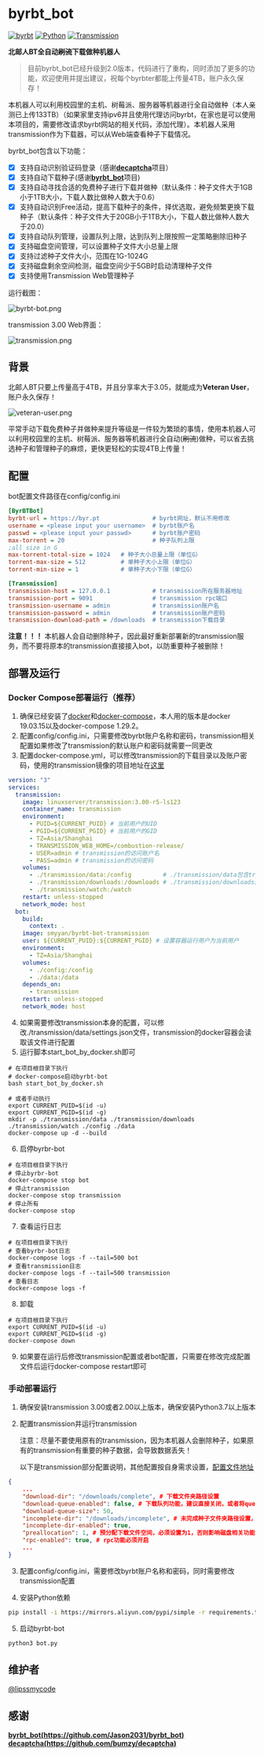 # byrbt_bot

[![byrbt](https://img.shields.io/static/v1?label=ByrBt&message=2.0&color=blue)](https://github.com/lipssmycode/byrbt_bot) [![Python](https://img.shields.io/badge/python-3.7-plastic?logo=python&logoColor=#3776AB&link=https://www.python.org/)](https://www.python.org/) [![Transmission](https://img.shields.io/static/v1?label=Transmission&message=3.00&color=red)](https://transmissionbt.com/)

**北邮人BT全自动~~刷流~~下载做种机器人**

> 目前byrbt_bot已经升级到2.0版本，代码进行了重构，同时添加了更多的功能，欢迎使用并提出建议，祝每个byrbter都能上传量4TB，账户永久保存！

本机器人可以利用校园里的主机、树莓派、服务器等机器进行全自动做种（本人亲测已上传133TB）（如果家里支持ipv6并且使用代理访问byrbt，在家也是可以使用本项目的，需要修改请求byrbt网站的相关代码，添加代理）。本机器人采用transmission作为下载器，可以从Web端查看种子下载情况。

byrbt_bot包含以下功能：
- [x] 支持自动识别验证码登录（感谢[**decaptcha**](https://github.com/bumzy/decaptcha)项目）
- [x] 支持自动下载种子(感谢[**byrbt_bot**](https://github.com/Jason2031/byrbt_bot)项目)
- [x] 支持自动寻找合适的免费种子进行下载并做种（默认条件：种子文件大于1GB小于1TB大小，下载人数比做种人数大于0.6）
- [x] 支持自动识别Free活动，提高下载种子的条件，择优选取，避免频繁更换下载种子（默认条件：种子文件大于20GB小于1TB大小，下载人数比做种人数大于20.0）
- [x] 支持自动队列管理，设置队列上限，达到队列上限按照一定策略删除旧种子
- [x] 支持磁盘空间管理，可以设置种子文件大小总量上限
- [x] 支持过滤种子文件大小，范围在1G-1024G
- [x] 支持磁盘剩余空间检测，磁盘空间少于5GB时启动清理种子文件
- [x] 支持使用Transmission Web管理种子

运行截图：

![byrbt-bot.png](https://github.com/lipssmycode/byrbt_bot/blob/master/image/byrbt-bot.png)

transmission 3.00 Web界面：

![transmission.png](https://github.com/lipssmycode/byrbt_bot/blob/master/image/transmission.png)

## 背景

北邮人BT只要上传量高于4TB，并且分享率大于3.05，就能成为**Veteran User**，账户永久保存！

![veteran-user.png](https://github.com/lipssmycode/byrbt_bot/blob/master/image/veteran-user.png)

平常手动下载免费种子并做种来提升等级是一件较为繁琐的事情，使用本机器人可以利用校园里的主机、树莓派、服务器等机器进行全自动(~~刷流~~)做种，可以省去挑选种子和管理种子的麻烦，更快更轻松的实现4TB上传量！

## 配置

bot配置文件路径在config/config.ini

```ini
[ByrBTBot]
byrbt-url = https://byr.pt               # byrbt网址，默认不用修改
username = <please input your username>  # byrbt账户名
passwd = <please input your passwd>      # byrbt账户密码
max-torrent = 20                         # 种子队列上限
;all size in G
max-torrent-total-size = 1024   # 种子大小总量上限（单位G）
torrent-max-size = 512          # 单种子大小上限（单位G）
torrent-min-size = 1            # 单种子大小下限（单位G）

[Transmission]
transmission-host = 127.0.0.1            # transmission所在服务器地址
transmission-port = 9091                 # transmission rpc端口
transmission-username = admin            # transmission账户名
transmission-password = admin            # transmission账户密码
transmission-download-path = /downloads  # transmission下载目录
```

**注意！！！** 本机器人会自动删除种子，因此最好重新部署新的transmission服务，而不要将原本的transmission直接接入bot，以防重要种子被删除！

## 部署及运行

### Docker Compose部署运行（推荐）

1. 确保已经安装了[docker](https://www.docker.com/)和[docker-compose](https://docs.docker.com/compose/)，本人用的版本是docker 19.03.15以及docker-compose 1.29.2。
2. 配置config/config.ini，只需要修改byrbt账户名称和密码，transmission相关配置如果修改了transmission的默认账户和密码就需要一同更改
3. 配置docker-compose.yml，可以修改transmission的下载目录以及账户密码，使用的transmission镜像的项目地址在[这里](https://hub.docker.com/r/linuxserver/transmission)

```yaml
version: "3"
services:
  transmission:
    image: linuxserver/transmission:3.00-r5-ls123
    container_name: transmission
    environment:
      - PUID=${CURRENT_PUID} # 当前用户的UID
      - PGID=${CURRENT_PGID} # 当前用户的GID
      - TZ=Asia/Shanghai
      - TRANSMISSION_WEB_HOME=/combustion-release/
      - USER=admin # transmission的访问账户名
      - PASS=admin # transmission的访问密码
    volumes:
      - ./transmission/data:/config			# ./transmission/data包含transmission的配置文件，可启动后自行修改
      - ./transmission/downloads:/downloads # ./transmission/downloads是transmission的下载目录，可以自行替换，注意需要当前用户有读写权限
      - ./transmission/watch:/watch
    restart: unless-stopped
    network_mode: host
  bot:
    build:
      context: .
    image: smyyan/byrbt-bot-transmission
    user: ${CURRENT_PUID}:${CURRENT_PGID} # 设置容器运行用户为当前用户
    environment:
      - TZ=Asia/Shanghai
    volumes:
      - ./config:/config
      - ./data:/data
    depends_on:
      - transmission
    restart: unless-stopped
    network_mode: host
```

4. 如果需要修改transmission本身的配置，可以修改./transmission/data/settings.json文件，transmission的docker容器会读取该文件进行配置
5. 运行脚本start_bot_by_docker.sh即可

```
# 在项目根目录下执行
# docker-compose启动byrbt-bot
bash start_bot_by_docker.sh

# 或者手动执行
export CURRENT_PUID=$(id -u)
export CURRENT_PGID=$(id -g)
mkdir -p ./transmission/data ./transmission/downloads ./transmission/watch ./config ./data
docker-compose up -d --build
```

6. 启停byrbr-bot

```
# 在项目根目录下执行
# 停止byrbr-bot
docker-compose stop bot
# 停止transmission
docker-compose stop transmission
# 停止所有
docker-compose stop

```

7. 查看运行日志

```
# 在项目根目录下执行
# 查看byrbr-bot日志
docker-compose logs -f --tail=500 bot
# 查看transmission日志
docker-compose logs -f --tail=500 transmission
# 查看日志
docker-compose logs -f
```

8. 卸载

```
# 在项目根目录下执行
export CURRENT_PUID=$(id -u)
export CURRENT_PGID=$(id -g)
docker-compose down
```

9. 如果要在运行后修改transmission配置或者bot配置，只需要在修改完成配置文件后运行docker-compose restart即可



### 手动部署运行

1. 确保安装transmission 3.00或者2.00以上版本，确保安装Python3.7以上版本

2. 配置transmission并运行transmission

   注意：尽量不要使用原有的transmission，因为本机器人会删除种子，如果原有的transmission有重要的种子数据，会导致数据丢失！

   以下是transmission部分配置说明，其他配置按自身需求设置，[配置文件地址](https://github.com/linuxserver/docker-transmission/blob/master/root/defaults/settings.json)

```json
{
    ...
    "download-dir": "/downloads/complete", # 下载文件夹路径设置
    "download-queue-enabled": false, # 下载队列功能，建议直接关闭，或者将queue-size设置大一些
    "download-queue-size": 50,
    "incomplete-dir": "/downloads/incomplete", # 未完成种子文件夹路径设置，未完成种子文件夹如不需要可以关闭
    "incomplete-dir-enabled": true,
    "preallocation": 1, # 预分配下载文件空间，必须设置为1，否则影响磁盘相关功能
    "rpc-enabled": true, # rpc功能必须开启
    ...
}
```

3. 配置config/config.ini，需要修改byrbt账户名称和密码，同时需要修改transmission配置

4. 安装Python依赖

```bash
pip install -i https://mirrors.aliyun.com/pypi/simple -r requirements.txt
```

5. 启动byrbt-bot

```bash
python3 bot.py
```

## 维护者

[@lipssmycode](https://github.com/lipssmycode)

## 感谢

**[byrbt_bot(https://github.com/Jason2031/byrbt_bot)](https://github.com/Jason2031/byrbt_bot)**  
**[decaptcha(https://github.com/bumzy/decaptcha)](https://github.com/bumzy/decaptcha)**  
